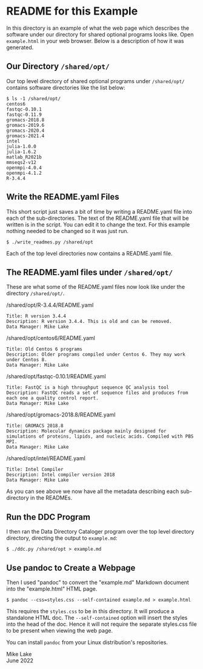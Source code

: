 # README for this Example

In this directory is an example of what the web page which describes
the software under our directory for shared optional programs looks like. 
Open `example.html` in your web browser. Below is a description of how it
was generated.

## Our Directory `/shared/opt/`

Our top level directory of shared optional programs under `/shared/opt/` 
contains software directories like the list below:

    $ ls -1 /shared/opt/
    centos6
    fastqc-0.10.1
    fastqc-0.11.9
    gromacs-2018.8
    gromacs-2019.6
    gromacs-2020.4
    gromacs-2021.4
    intel
    julia-1.0.0
    julia-1.6.2
    matlab_R2021b
    mmseqs2-v12
    openmpi-4.0.4
    openmpi-4.1.2
    R-3.4.4

## Write the README.yaml Files

This short script just saves a bit of time by writing a README.yaml
file into each of the sub-directories. The text of the README.yaml file
that will be written is in the script. You can edit it to change the text.
For this example nothing needed to be changed so it was just run.

    $ ./write_readmes.py /shared/opt

Each of the top level directories now contains a README.yaml file.

## The README.yaml files under `/shared/opt/`

These are what some of the README.yaml files now look like under the
directory `/shared/opt/`.

/shared/opt/R-3.4.4/README.yaml

    Title: R version 3.4.4
    Description: R version 3.4.4. This is old and can be removed.
    Data Manager: Mike Lake

/shared/opt/centos6/README.yaml

    Title: Old Centos 6 programs
    Description: Older programs compiled under Centos 6. They may work under Centos 8.
    Data Manager: Mike Lake

/shared/opt/fastqc-0.10.1/README.yaml

    Title: FastQC is a high throughput sequence QC analysis tool
    Description: FastQC reads a set of sequence files and produces from each one a quality control report. 
    Data Manager: Mike Lake

/shared/opt/gromacs-2018.8/README.yaml

    Title: GROMACS 2018.8
    Description: Molecular dynamics package mainly designed for simulations of proteins, lipids, and nucleic acids. Compiled with PBS MPI.
    Data Manager: Mike Lake

/shared/opt/intel/README.yaml

    Title: Intel Compiler
    Description: Intel compiler version 2018
    Data Manager: Mike Lake

As you can see above we now have all the metadata describing each sub-directory in the READMEs.

## Run the DDC Program

I then ran the Data Directory Cataloger program over the top level directory directory, directing
the output to `example.md`:
    
    $ ./ddc.py /shared/opt > example.md

## Use pandoc to Create a Webpage

Then I used "pandoc" to convert the "example.md" Markdown document into the
"example.html" HTML page. 
    
    $ pandoc --css=styles.css --self-contained example.md > example.html

This requires the `styles.css` to be in this directory. It will produce a
standalone HTML doc. The `--self-contained` option will insert the styles
into the head of the doc. Hence it will not require the separate styles.css
file to be present when viewing the web page.

You can install `pandoc` from your Linux distribution's repositories.

Mike Lake    
June 2022

